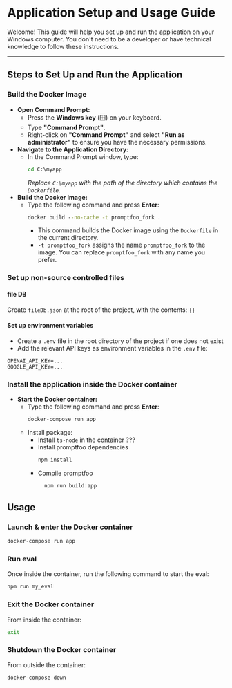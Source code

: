 # Application Setup and Usage Guide

Welcome! This guide will help you set up and run the application on your Windows computer. You don't need to be a developer or have technical knowledge to follow these instructions.

---

## Steps to Set Up and Run the Application

### Build the Docker Image

- **Open Command Prompt:**
    - Press the **Windows key** (🪟) on your keyboard.
    - Type **"Command Prompt"**.
    - Right-click on **"Command Prompt"** and select **"Run as administrator"** to ensure you have the necessary permissions.
- **Navigate to the Application Directory:**
    - In the Command Prompt window, type:
      ```cmd
      cd C:\myapp
      ```
      *Replace `C:\myapp` with the path of the directory which contains the `Dockerfile`.*
- **Build the Docker Image:**
    - Type the following command and press **Enter**:
      ```cmd
      docker build --no-cache -t promptfoo_fork .
      ```
        - This command builds the Docker image using the `Dockerfile` in the current directory.
        - `-t promptfoo_fork` assigns the name `promptfoo_fork` to the image. You can replace `promptfoo_fork` with any name you prefer.

### Set up non-source controlled files
#### file DB
Create `fileDb.json` at the root of the project, with the contents: `{}`

#### Set up environment variables
- Create a `.env` file in the root directory of the project if one does not exist
- Add the relevant API keys as environment variables in the `.env` file:
```env
OPENAI_API_KEY=...
GOOGLE_API_KEY=...
```


### Install the application inside the Docker container
- **Start the Docker container:**
    - Type the following command and press **Enter**:
      ```cmd
      docker-compose run app
      ```
  - Install package:
    - Install `ts-node` in the container ???
    - Install promptfoo dependencies
       ```cmd
       npm install
       ```
    - Compile promptfoo
      ```cmd
        npm run build:app
      ```


## Usage
### Launch & enter the Docker container
```cmd
docker-compose run app
```

### Run eval
Once inside the container, run the following command to start the eval:
```cmd
npm run my_eval
```

### Exit the Docker container
From inside the container:
```cmd
exit
```

### Shutdown the Docker container
From outside the container:
```cmd
docker-compose down
```
